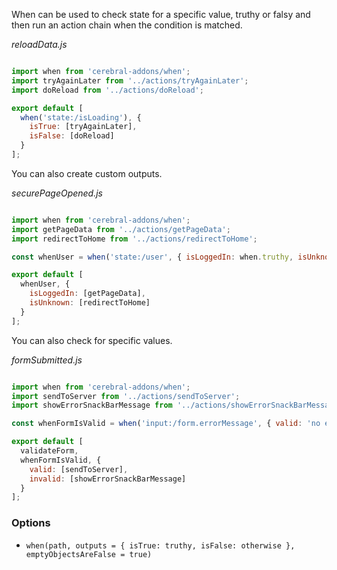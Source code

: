 When can be used to check state for a specific value, truthy or falsy and then run an action chain when the condition is matched.

*reloadData.js*
```javascript

import when from 'cerebral-addons/when';
import tryAgainLater from '../actions/tryAgainLater';
import doReload from '../actions/doReload';

export default [
  when('state:/isLoading'), {
    isTrue: [tryAgainLater],
    isFalse: [doReload]
  }
];
```

You can also create custom outputs.

*securePageOpened.js*
```javascript

import when from 'cerebral-addons/when';
import getPageData from '../actions/getPageData';
import redirectToHome from '../actions/redirectToHome';

const whenUser = when('state:/user', { isLoggedIn: when.truthy, isUnknown: when.otherwise });

export default [
  whenUser, {
    isLoggedIn: [getPageData],
    isUnknown: [redirectToHome]
  }
];
```

You can also check for specific values.

*formSubmitted.js*
```javascript

import when from 'cerebral-addons/when';
import sendToServer from '../actions/sendToServer';
import showErrorSnackBarMessage from '../actions/showErrorSnackBarMessage';

const whenFormIsValid = when('input:/form.errorMessage', { valid: 'no errors found', invalid: when.otherwise });

export default [
  validateForm,
  whenFormIsValid, {
    valid: [sendToServer],
    invalid: [showErrorSnackBarMessage]
  }
];
```

### Options

* `when(path, outputs = { isTrue: truthy, isFalse: otherwise }, emptyObjectsAreFalse = true)`
